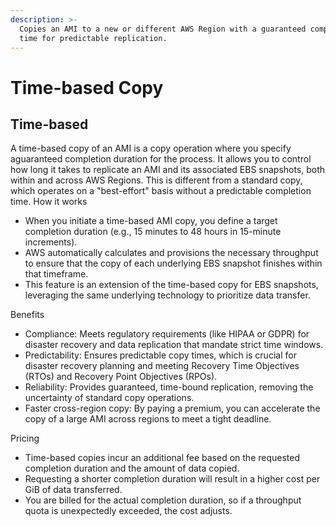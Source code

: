 ```yaml
---
description: >-
  Copies an AMI to a new or different AWS Region with a guaranteed completion
  time for predictable replication.
---
```


# Time-based Copy

## Time-based

A time-based copy of an AMI is a copy operation where you specify aguaranteed completion duration for the process. It allows you to control how long it takes to replicate an AMI and its associated EBS snapshots, both within and across AWS Regions. This is different from a standard copy, which operates on a "best-effort" basis without a predictable completion time. How it works

* When you initiate a time-based AMI copy, you define a target completion duration (e.g., 15 minutes to 48 hours in 15-minute increments).
* AWS automatically calculates and provisions the necessary throughput to ensure that the copy of each underlying EBS snapshot finishes within that timeframe.
* This feature is an extension of the time-based copy for EBS snapshots, leveraging the same underlying technology to prioritize data transfer.&#x20;

Benefits

* Compliance: Meets regulatory requirements (like HIPAA or GDPR) for disaster recovery and data replication that mandate strict time windows.
* Predictability: Ensures predictable copy times, which is crucial for disaster recovery planning and meeting Recovery Time Objectives (RTOs) and Recovery Point Objectives (RPOs).
* Reliability: Provides guaranteed, time-bound replication, removing the uncertainty of standard copy operations.
* Faster cross-region copy: By paying a premium, you can accelerate the copy of a large AMI across regions to meet a tight deadline.&#x20;

Pricing

* Time-based copies incur an additional fee based on the requested completion duration and the amount of data copied.
* Requesting a shorter completion duration will result in a higher cost per GiB of data transferred.
* You are billed for the actual completion duration, so if a throughput quota is unexpectedly exceeded, the cost adjusts.&#x20;
